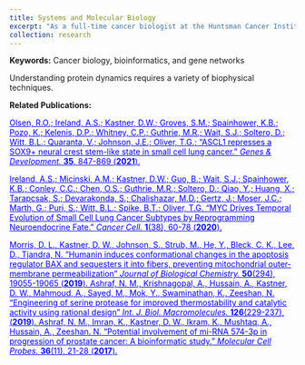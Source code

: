 ```yaml
---
title: Systems and Molecular Biology
excerpt: "As a full-time cancer biologist at the Huntsman Cancer Institute, I studied molecular mechanisms of small-cell lung cancer to uncover vulnerabilities for personalized cancer therapies. <img src='/images/research/biology.png' style='width:100%;margin-top:15px'>"
collection: research
---
```

<strong>Keywords:</strong> Cancer biology, bioinformatics, and gene networks

Understanding protein dynamics requires a variety of biophysical techniques.

<strong>Related Publications:</strong><br/>

<a style="color:blue" href="http://genesdev.cshlp.org/content/35/11-12/847">
Olsen, R.O.; Ireland, A.S.; <u>Kastner, D.W.</u>; Groves, S.M.; Spainhower, K.B.; Pozo, K.; Kelenis, D.P.; Whitney, C.P.; Guthrie, M.R.; Wait, S.J.; Soltero, D.; Witt, B.L.; Quaranta, V.; Johnson, J.E.; Oliver, T.G.;
&ldquo;ASCL1 represses a SOX9+ neural crest stem-like state in small cell lung cancer.&rdquo;
<em>Genes & Development. </em>
<strong>35</strong>, 847-869 (<strong>2021</strong>).
</a>

<a style="color:blue" href="https://www.cell.com/cancer-cell/fulltext/S1535-6108(20)30218-X" target="_blank">Ireland, A.S.; Micinski, A.M.; <u>Kastner, D.W.;</u> Guo, B.; Wait, S.J.; Spainhower, K.B.; Conley, C.C.; Chen, O.S.; Guthrie, M.R.; Soltero, D.; Qiao, Y.; Huang, X.; Tarapcsak, S.; Devarakonda, S.; Chalishazar, M.D.; Gertz, J.; Moser, J.C.; Marth, G.; Puri, S.; Witt, B.L.; Spike, B.T.; Oliver, T.G. &ldquo;MYC Drives Temporal Evolution of Small Cell Lung Cancer Subtypes by Reprogramming Neuroendocrine Fate.&rdquo;
<em>Cancer Cell. </em>
<strong>1</strong>(38), 60-78 (<strong>2020</strong>).
</a>

<a style="color:blue" href="https://www.sciencedirect.com/science/article/pii/S0021925820308218?via%3Dihub" target="_blank">
Morris, D. L., <u>Kastner, D. W.</u>, Johnson, S., Strub, M., He, Y., Bleck, C. K., Lee, D., Tjandra, N.
&ldquo;Humanin induces conformational changes in the apoptosis regulator BAX and sequesters it into fibers, preventing mitochondrial outer-membrane permeabilization&rdquo;
<em>Journal of Biological Chemistry. </em>
<strong>50</strong>(294), 19055-19065 (<strong>2019</strong>).
</a>

<a style="color:blue" href="https://www.sciencedirect.com/science/article/pii/S0141813018356265" target="_blank">
Ashraf, N. M., Krishnagopal, A., Hussain, A., <u>Kastner, D. W.</u>, Mahmoud, A., Sayed, M., Mok, Y., Swaminathan, K., Zeeshan, N. &ldquo;Engineering of serine protease for improved thermostability and catalytic activity using rational design&rdquo; <em>Int. J. Biol. Macromolecules. </em>
<strong>126</strong>(229-237), (<strong>2019</strong>).
</a>

<a style="color:blue" href="https://www.sciencedirect.com/science/article/pii/S0890850817300695" target="_blank">
Ashraf, N. M., Imran, K., <u>Kastner, D. W</u>., Ikram, K., Mushtaq, A., Hussain, A., Zeeshan. N. 
&ldquo;Potential involvement of mi-RNA 574-3p in progression of prostate cancer: A bioinformatic study.&rdquo; 
<em>Molecular Cell Probes. </em>
<strong>36</strong>(11), 21-28 (<strong>2017</strong>).
</a>
